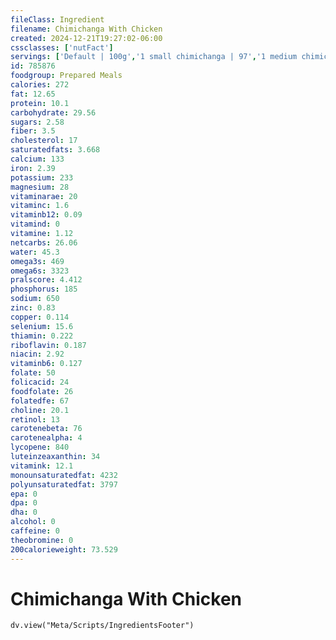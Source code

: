 ```yaml
---
fileClass: Ingredient
filename: Chimichanga With Chicken
created: 2024-12-21T19:27:02-06:00
cssclasses: ['nutFact']
servings: ['Default | 100g','1 small chimichanga | 97','1 medium chimichanga | 150','1 large chimichanga | 300','1 chimichanga, nfs | 150','1 cup | 146']
id: 785876
foodgroup: Prepared Meals
calories: 272
fat: 12.65
protein: 10.1
carbohydrate: 29.56
sugars: 2.58
fiber: 3.5
cholesterol: 17
saturatedfats: 3.668
calcium: 133
iron: 2.39
potassium: 233
magnesium: 28
vitaminarae: 20
vitaminc: 1.6
vitaminb12: 0.09
vitamind: 0
vitamine: 1.12
netcarbs: 26.06
water: 45.3
omega3s: 469
omega6s: 3323
pralscore: 4.412
phosphorus: 185
sodium: 650
zinc: 0.83
copper: 0.114
selenium: 15.6
thiamin: 0.222
riboflavin: 0.187
niacin: 2.92
vitaminb6: 0.127
folate: 50
folicacid: 24
foodfolate: 26
folatedfe: 67
choline: 20.1
retinol: 13
carotenebeta: 76
carotenealpha: 4
lycopene: 840
luteinzeaxanthin: 34
vitamink: 12.1
monounsaturatedfat: 4232
polyunsaturatedfat: 3797
epa: 0
dpa: 0
dha: 0
alcohol: 0
caffeine: 0
theobromine: 0
200calorieweight: 73.529
---
```


# Chimichanga With Chicken

```dataviewjs
dv.view("Meta/Scripts/IngredientsFooter")
```